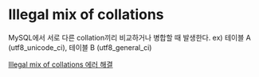 # Illegal mix of collations

MySQL에서 서로 다른 collation끼리 비교하거나 병합할 때 발생한다.
ex) 테이블 A (utf8_unicode_ci), 테이블 B (utf8_general_ci)

[Illegal mix of collations 에러 해결](https://m.blog.naver.com/PostView.naver?isHttpsRedirect=true&blogId=metalbear&logNo=40057218256)
